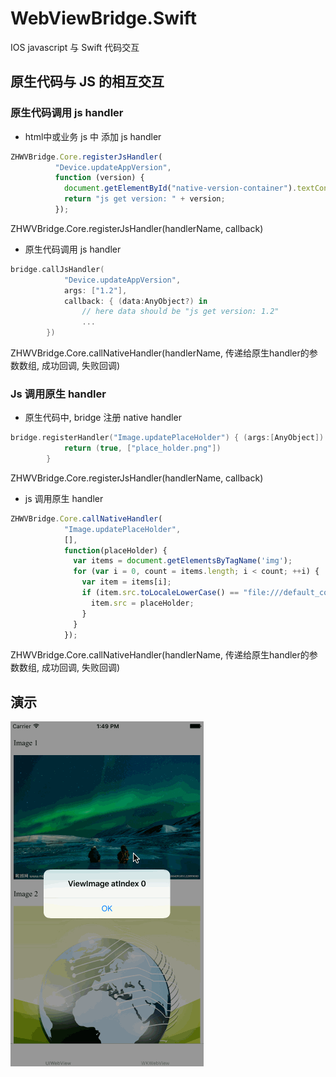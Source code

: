 # WebViewBridge.Swift
IOS  javascript 与 Swift 代码交互
## 原生代码与 JS 的相互交互
### 原生代码调用 js handler
* html中或业务 js 中 添加 js handler
```javascript
ZHWVBridge.Core.registerJsHandler(
          "Device.updateAppVersion",
          function (version) {
            document.getElementById("native-version-container").textContent = version;
            return "js get version: " + version;
          });
```
ZHWVBridge.Core.registerJsHandler(handlerName, callback)
* 原生代码调用 js handler
```Swift
bridge.callJsHandler(
            "Device.updateAppVersion",
            args: ["1.2"],
            callback: { (data:AnyObject?) in
                // here data should be "js get version: 1.2"
                ...
        })
```
ZHWVBridge.Core.callNativeHandler(handlerName, 传递给原生handler的参数数组, 成功回调, 失败回调)

### Js 调用原生 handler
* 原生代码中, bridge 注册 native handler
```Swift
bridge.registerHandler("Image.updatePlaceHolder") { (args:[AnyObject]) -> (Bool, [AnyObject]?) in
            return (true, ["place_holder.png"])
        }
```
ZHWVBridge.Core.registerJsHandler(handlerName, callback)
* js 调用原生 handler
```javascript
ZHWVBridge.Core.callNativeHandler(
            "Image.updatePlaceHolder",
            [],
            function(placeHolder) {
              var items = document.getElementsByTagName('img');
              for (var i = 0, count = items.length; i < count; ++i) {
                var item = items[i];
                if (item.src.toLocaleLowerCase() == "file:///default_cover") {
                  item.src = placeHolder;
                }
              }
            });
```
ZHWVBridge.Core.callNativeHandler(handlerName, 传递给原生handler的参数数组, 成功回调, 失败回调)


## 演示
![image](https://github.com/paipo/WebViewBridge.Swift/blob/master/screenshots_1.gif)
